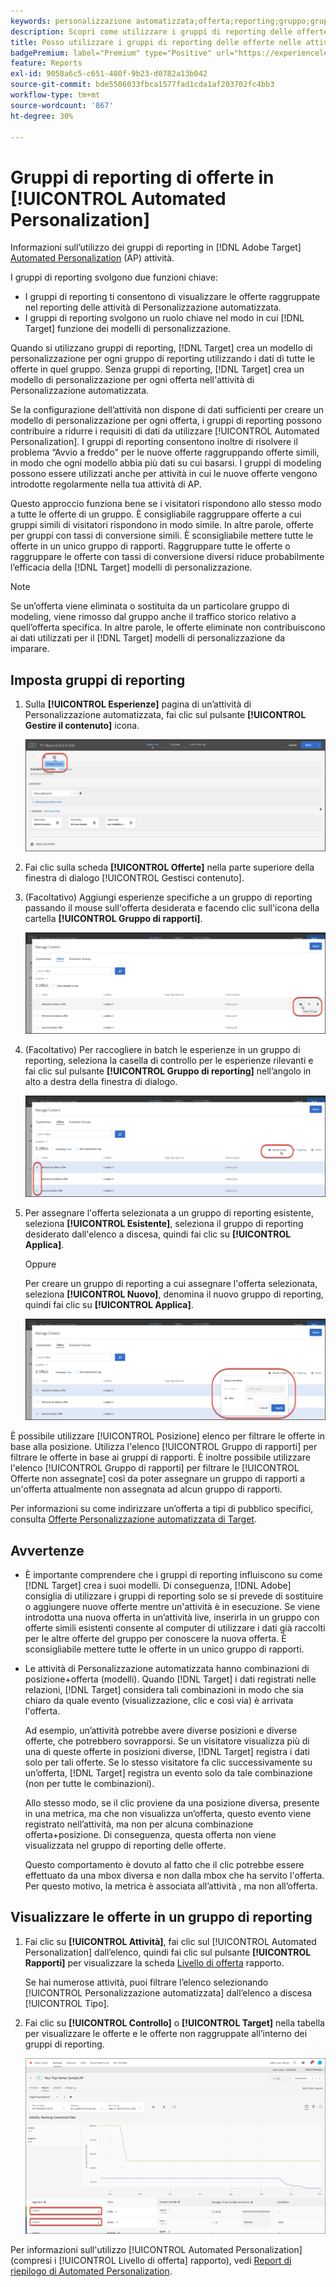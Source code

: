 ```yaml
---
keywords: personalizzazione automatizzata;offerta;reporting;gruppo;gruppo di rapporti;app
description: Scopri come utilizzare i gruppi di reporting delle offerte in Adobe [!DNL Target] [!UICONTROL Automated Personalization] attività.
title: Posso utilizzare i gruppi di reporting delle offerte nelle attività di Automated Personalization?
badgePremium: label="Premium" type="Positive" url="https://experienceleague.adobe.com/docs/target/using/introduction/intro.html?lang=en#premium newtab=true" tooltip="See what's included in Target Premium."
feature: Reports
exl-id: 9058a6c5-c651-480f-9b23-d0782a13b042
source-git-commit: bde5506033fbca1577fad1cda1af203702fc4bb3
workflow-type: tm+mt
source-wordcount: '867'
ht-degree: 30%

---
```


# Gruppi di reporting di offerte in [!UICONTROL Automated Personalization]

Informazioni sull’utilizzo dei gruppi di reporting in [!DNL Adobe Target] [Automated Personalization](/help/main/c-activities/t-automated-personalization/automated-personalization.md) (AP) attività.

I gruppi di reporting svolgono due funzioni chiave:

* I gruppi di reporting ti consentono di visualizzare le offerte raggruppate nel reporting delle attività di Personalizzazione automatizzata.
* I gruppi di reporting svolgono un ruolo chiave nel modo in cui [!DNL Target] funzione dei modelli di personalizzazione.

Quando si utilizzano gruppi di reporting, [!DNL Target] crea un modello di personalizzazione per ogni gruppo di reporting utilizzando i dati di tutte le offerte in quel gruppo. Senza gruppi di reporting, [!DNL Target] crea un modello di personalizzazione per ogni offerta nell&#39;attività di Personalizzazione automatizzata.

Se la configurazione dell’attività non dispone di dati sufficienti per creare un modello di personalizzazione per ogni offerta, i gruppi di reporting possono contribuire a ridurre i requisiti di dati da utilizzare [!UICONTROL Automated Personalization]. I gruppi di reporting consentono inoltre di risolvere il problema “Avvio a freddo” per le nuove offerte raggruppando offerte simili, in modo che ogni modello abbia più dati su cui basarsi. I gruppi di modeling possono essere utilizzati anche per attività in cui le nuove offerte vengono introdotte regolarmente nella tua attività di AP.

Questo approccio funziona bene se i visitatori rispondono allo stesso modo a tutte le offerte di un gruppo. È consigliabile raggruppare offerte a cui gruppi simili di visitatori rispondono in modo simile. In altre parole, offerte per gruppi con tassi di conversione simili. È sconsigliabile mettere tutte le offerte in un unico gruppo di rapporti. Raggruppare tutte le offerte o raggruppare le offerte con tassi di conversione diversi riduce probabilmente l’efficacia della [!DNL Target] modelli di personalizzazione.

>[!NOTE]
>
>Se un’offerta viene eliminata o sostituita da un particolare gruppo di modeling, viene rimosso dal gruppo anche il traffico storico relativo a quell’offerta specifica. In altre parole, le offerte eliminate non contribuiscono ai dati utilizzati per il [!DNL Target] modelli di personalizzazione da imparare.

## Imposta gruppi di reporting

1. Sulla **[!UICONTROL Esperienze]** pagina di un’attività di Personalizzazione automatizzata, fai clic sul pulsante **[!UICONTROL Gestire il contenuto]** icona.

   ![Icona Gestione contenuto](/help/main/c-reports/assets/ap_manage_content.png)

1. Fai clic sulla scheda **[!UICONTROL Offerte]** nella parte superiore della finestra di dialogo [!UICONTROL Gestisci contenuto].
1. (Facoltativo) Aggiungi esperienze specifiche a un gruppo di reporting passando il mouse sull&#39;offerta desiderata e facendo clic sull&#39;icona della cartella **[!UICONTROL Gruppo di rapporti]**.

   ![Icona Gruppo di rapporti](/help/main/c-reports/assets/ap_manage_content_2.png)

1. (Facoltativo) Per raccogliere in batch le esperienze in un gruppo di reporting, seleziona la casella di controllo per le esperienze rilevanti e fai clic sul pulsante **[!UICONTROL Gruppo di reporting]** nell’angolo in alto a destra della finestra di dialogo.

   ![Icona Gruppo di rapporti](/help/main/c-reports/assets/ap_manage_content_3.png)

1. Per assegnare l&#39;offerta selezionata a un gruppo di reporting esistente, seleziona **[!UICONTROL Esistente]**, seleziona il gruppo di reporting desiderato dall&#39;elenco a discesa, quindi fai clic su **[!UICONTROL Applica]**.

   Oppure

   Per creare un gruppo di reporting a cui assegnare l&#39;offerta selezionata, seleziona **[!UICONTROL Nuovo]**, denomina il nuovo gruppo di reporting, quindi fai clic su **[!UICONTROL Applica]**.

   ![Nuova icona per creare un nuovo gruppo di rapporti](/help/main/c-reports/assets/ap_reporting_groups.png)

È possibile utilizzare [!UICONTROL Posizione] elenco per filtrare le offerte in base alla posizione. Utilizza l&#39;elenco [!UICONTROL Gruppo di rapporti] per filtrare le offerte in base ai gruppi di rapporti. È inoltre possibile utilizzare l&#39;elenco [!UICONTROL Gruppo di rapporti] per filtrare le [!UICONTROL Offerte non assegnate] così da poter assegnare un gruppo di rapporti a un&#39;offerta attualmente non assegnata ad alcun gruppo di rapporti.

Per informazioni su come indirizzare un’offerta a tipi di pubblico specifici, consulta [Offerte Personalizzazione automatizzata di Target](/help/main/c-activities/t-automated-personalization/ap-target-offers.md#task_F207ED7A41B84FD39BB6FCBFABF4B23E).

## Avvertenze

* È importante comprendere che i gruppi di reporting influiscono su come [!DNL Target] crea i suoi modelli. Di conseguenza, [!DNL Adobe] consiglia di utilizzare i gruppi di reporting solo se si prevede di sostituire o aggiungere nuove offerte mentre un&#39;attività è in esecuzione. Se viene introdotta una nuova offerta in un’attività live, inserirla in un gruppo con offerte simili esistenti consente al computer di utilizzare i dati già raccolti per le altre offerte del gruppo per conoscere la nuova offerta. È sconsigliabile mettere tutte le offerte in un unico gruppo di rapporti.

* Le attività di Personalizzazione automatizzata hanno combinazioni di posizione+offerta (modelli). Quando [!DNL Target] i dati registrati nelle relazioni, [!DNL Target] considera tali combinazioni in modo che sia chiaro da quale evento (visualizzazione, clic e così via) è arrivata l&#39;offerta.

   Ad esempio, un’attività potrebbe avere diverse posizioni e diverse offerte, che potrebbero sovrapporsi. Se un visitatore visualizza più di una di queste offerte in posizioni diverse, [!DNL Target] registra i dati solo per tali offerte. Se lo stesso visitatore fa clic successivamente su un’offerta, [!DNL Target] registra un evento solo da tale combinazione (non per tutte le combinazioni).

   Allo stesso modo, se il clic proviene da una posizione diversa, presente in una metrica, ma che non visualizza un’offerta, questo evento viene registrato nell’attività, ma non per alcuna combinazione offerta+posizione. Di conseguenza, questa offerta non viene visualizzata nel gruppo di reporting delle offerte.

   Questo comportamento è dovuto al fatto che il clic potrebbe essere effettuato da una mbox diversa e non dalla mbox che ha servito l&#39;offerta. Per questo motivo, la metrica è associata all’attività , ma non all’offerta.

## Visualizzare le offerte in un gruppo di reporting

1. Fai clic su **[!UICONTROL Attività]**, fai clic sul [!UICONTROL Automated Personalization] dall’elenco, quindi fai clic sul pulsante **[!UICONTROL Rapporti]** per visualizzare la scheda [Livello di offerta](/help/main/c-reports/personalization-reports/reports-ap.md) rapporto.

   Se hai numerose attività, puoi filtrare l’elenco selezionando [!UICONTROL Personalizzazione automatizzata] dall’elenco a discesa [!UICONTROL Tipo].

1. Fai clic su **[!UICONTROL Controllo]** o **[!UICONTROL Target]** nella tabella per visualizzare le offerte e le offerte non raggruppate all’interno dei gruppi di reporting.

   ![Gruppi di offerte: Controllo e targeting](/help/main/c-reports/c-report-settings/assets/offer-groups.png)

Per informazioni sull&#39;utilizzo [!UICONTROL Automated Personalization] (compresi i [!UICONTROL Livello di offerta] rapporto), vedi [Report di riepilogo di Automated Personalization](/help/main/c-reports/personalization-reports/reports-ap.md).


